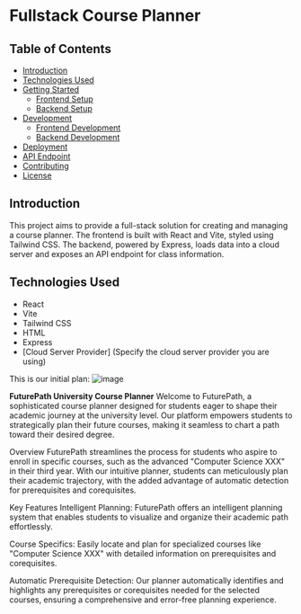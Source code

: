 # Fullstack Course Planner

## Table of Contents
- [Introduction](#introduction)
- [Technologies Used](#technologies-used)
- [Getting Started](#getting-started)
  - [Frontend Setup](#frontend-setup)
  - [Backend Setup](#backend-setup)
- [Development](#development)
  - [Frontend Development](#frontend-development)
  - [Backend Development](#backend-development)
- [Deployment](#deployment)
- [API Endpoint](#api-endpoint)
- [Contributing](#contributing)
- [License](#license)

## Introduction

This project aims to provide a full-stack solution for creating and managing a course planner. The frontend is built with React and Vite, styled using Tailwind CSS. The backend, powered by Express, loads data into a cloud server and exposes an API endpoint for class information. 

## Technologies Used

- React
- Vite
- Tailwind CSS
- HTML
- Express
- [Cloud Server Provider] (Specify the cloud server provider you are using)

This is our initial plan:
![image](https://github.com/peterhuang569/UofAPlanner/assets/132851695/a3619d1e-e266-4d85-a2ec-6997c1788f5a)

**FuturePath University Course Planner**
Welcome to FuturePath, a sophisticated course planner designed for students eager to shape their academic journey at the university level. Our platform empowers students to strategically plan their future courses, making it seamless to chart a path toward their desired degree.

Overview
FuturePath streamlines the process for students who aspire to enroll in specific courses, such as the advanced "Computer Science XXX" in their third year. With our intuitive planner, students can meticulously plan their academic trajectory, with the added advantage of automatic detection for prerequisites and corequisites.

Key Features
Intelligent Planning: FuturePath offers an intelligent planning system that enables students to visualize and organize their academic path effortlessly.

Course Specifics: Easily locate and plan for specialized courses like "Computer Science XXX" with detailed information on prerequisites and corequisites.

Automatic Prerequisite Detection: Our planner automatically identifies and highlights any prerequisites or corequisites needed for the selected courses, ensuring a comprehensive and error-free planning experience.
